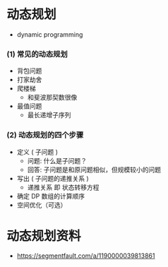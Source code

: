 # 动态规划

- dynamic programming

### (1) 常见的动态规划

- 背包问题
- 打家劫舍
- 爬楼梯
  - 和斐波那契数很像
- 最值问题
  - 最长递增子序列

### (2) 动态规划的四个步骤

- 定义 ( 子问题 )
  - 问题: 什么是子问题？
  - 回答: 子问题是和原问题相似，但规模较小的问题
- 写出 ( 子问题的递推关系 )
  - 递推关系 即 状态转移方程
- 确定 DP 数组的计算顺序
- 空间优化（可选）

# 动态规划资料

- https://segmentfault.com/a/1190000039813861
